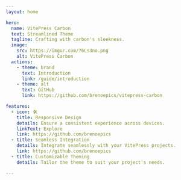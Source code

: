 ```yaml
---
layout: home

hero:
  name: VitePress Carbon
  text: Streamlined Theme
  tagline: Crafting with carbon's sleekness.
  image:
    src: https://imgur.com/76Ls3no.png
    alt: VitePress Carbon
  actions:
    - theme: brand
      text: Introduction
      link: /guide/introduction
    - theme: alt
      text: GitHub
      link: https://github.com/brenoepics/vitepress-carbon

features:
  - icon: 🛠️
    title: Responsive Design
    details: Ensure a consistent experience across devices.
    linkText: Explore
    link: https://github.com/brenoepics
  - title: Seamless Integration
    details: Integrate seamlessly with your VitePress projects.
    link: https://github.com/brenoepics
  - title: Customizable Theming
    details: Tailor the theme to suit your project's needs.

---
```


